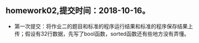 ## homework02,提交时间：2018-10-16。
* 第一次提交：将作业二的题目和标准的程序运行结果和标准的程序保存结果上传；假设有32行数据，先写了bool函数，sorted函数还有些地方没有弄懂。
